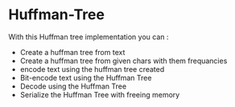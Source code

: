 # Huffman-Tree

With this Huffman tree implementation you can : 
 - Create a huffman tree from text
 - Create a huffman tree from given chars with them frequancies
 - encode text using the huffman tree created
 - Bit-encode text using the Huffman Tree
 - Decode using the Huffman Tree
 - Serialize the Huffman Tree
with freeing memory  
